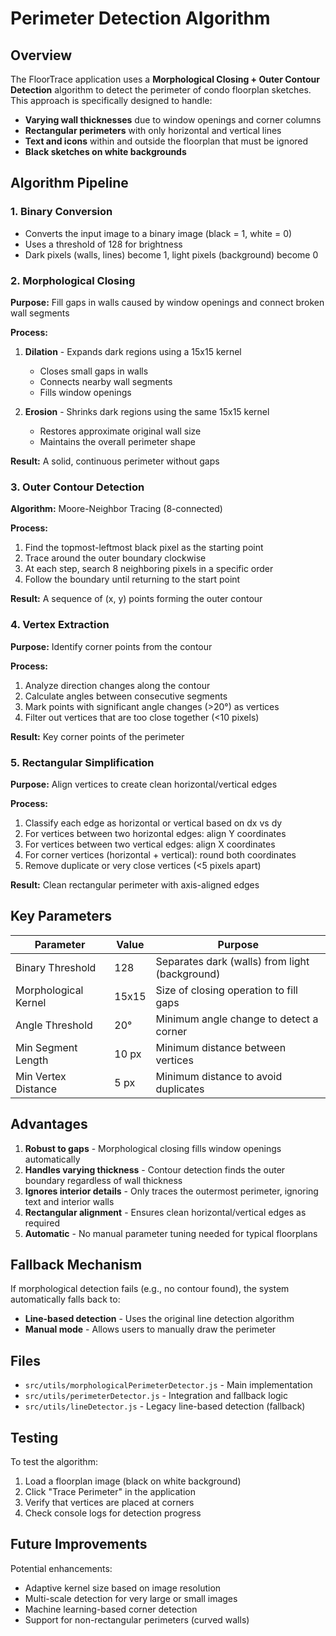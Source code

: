# Perimeter Detection Algorithm

## Overview

The FloorTrace application uses a **Morphological Closing + Outer Contour Detection** algorithm to detect the perimeter of condo floorplan sketches. This approach is specifically designed to handle:

- **Varying wall thicknesses** due to window openings and corner columns
- **Rectangular perimeters** with only horizontal and vertical lines
- **Text and icons** within and outside the floorplan that must be ignored
- **Black sketches on white backgrounds**

## Algorithm Pipeline

### 1. Binary Conversion
- Converts the input image to a binary image (black = 1, white = 0)
- Uses a threshold of 128 for brightness
- Dark pixels (walls, lines) become 1, light pixels (background) become 0

### 2. Morphological Closing
**Purpose:** Fill gaps in walls caused by window openings and connect broken wall segments

**Process:**
1. **Dilation** - Expands dark regions using a 15x15 kernel
   - Closes small gaps in walls
   - Connects nearby wall segments
   - Fills window openings

2. **Erosion** - Shrinks dark regions using the same 15x15 kernel
   - Restores approximate original wall size
   - Maintains the overall perimeter shape

**Result:** A solid, continuous perimeter without gaps

### 3. Outer Contour Detection
**Algorithm:** Moore-Neighbor Tracing (8-connected)

**Process:**
1. Find the topmost-leftmost black pixel as the starting point
2. Trace around the outer boundary clockwise
3. At each step, search 8 neighboring pixels in a specific order
4. Follow the boundary until returning to the start point

**Result:** A sequence of (x, y) points forming the outer contour

### 4. Vertex Extraction
**Purpose:** Identify corner points from the contour

**Process:**
1. Analyze direction changes along the contour
2. Calculate angles between consecutive segments
3. Mark points with significant angle changes (>20°) as vertices
4. Filter out vertices that are too close together (<10 pixels)

**Result:** Key corner points of the perimeter

### 5. Rectangular Simplification
**Purpose:** Align vertices to create clean horizontal/vertical edges

**Process:**
1. Classify each edge as horizontal or vertical based on dx vs dy
2. For vertices between two horizontal edges: align Y coordinates
3. For vertices between two vertical edges: align X coordinates
4. For corner vertices (horizontal + vertical): round both coordinates
5. Remove duplicate or very close vertices (<5 pixels apart)

**Result:** Clean rectangular perimeter with axis-aligned edges

## Key Parameters

| Parameter | Value | Purpose |
|-----------|-------|---------|
| Binary Threshold | 128 | Separates dark (walls) from light (background) |
| Morphological Kernel | 15x15 | Size of closing operation to fill gaps |
| Angle Threshold | 20° | Minimum angle change to detect a corner |
| Min Segment Length | 10 px | Minimum distance between vertices |
| Min Vertex Distance | 5 px | Minimum distance to avoid duplicates |

## Advantages

1. **Robust to gaps** - Morphological closing fills window openings automatically
2. **Handles varying thickness** - Contour detection finds the outer boundary regardless of wall thickness
3. **Ignores interior details** - Only traces the outermost perimeter, ignoring text and interior walls
4. **Rectangular alignment** - Ensures clean horizontal/vertical edges as required
5. **Automatic** - No manual parameter tuning needed for typical floorplans

## Fallback Mechanism

If morphological detection fails (e.g., no contour found), the system automatically falls back to:
- **Line-based detection** - Uses the original line detection algorithm
- **Manual mode** - Allows users to manually draw the perimeter

## Files

- `src/utils/morphologicalPerimeterDetector.js` - Main implementation
- `src/utils/perimeterDetector.js` - Integration and fallback logic
- `src/utils/lineDetector.js` - Legacy line-based detection (fallback)

## Testing

To test the algorithm:
1. Load a floorplan image (black on white background)
2. Click "Trace Perimeter" in the application
3. Verify that vertices are placed at corners
4. Check console logs for detection progress

## Future Improvements

Potential enhancements:
- Adaptive kernel size based on image resolution
- Multi-scale detection for very large or small images
- Machine learning-based corner detection
- Support for non-rectangular perimeters (curved walls)
